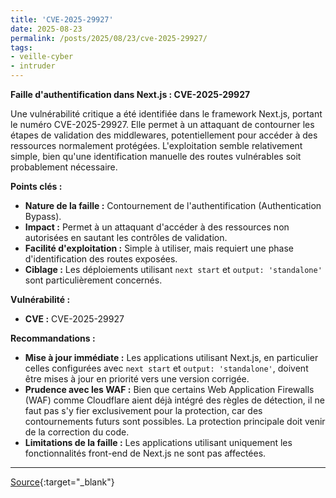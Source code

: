 ```yaml
---
title: 'CVE-2025-29927'
date: 2025-08-23
permalink: /posts/2025/08/23/cve-2025-29927/
tags:
- veille-cyber
- intruder
---
```

**Faille d'authentification dans Next.js : CVE-2025-29927**

Une vulnérabilité critique a été identifiée dans le framework Next.js, portant le numéro CVE-2025-29927. Elle permet à un attaquant de contourner les étapes de validation des middlewares, potentiellement pour accéder à des ressources normalement protégées. L'exploitation semble relativement simple, bien qu'une identification manuelle des routes vulnérables soit probablement nécessaire.

**Points clés :**

*   **Nature de la faille :** Contournement de l'authentification (Authentication Bypass).
*   **Impact :** Permet à un attaquant d'accéder à des ressources non autorisées en sautant les contrôles de validation.
*   **Facilité d'exploitation :** Simple à utiliser, mais requiert une phase d'identification des routes exposées.
*   **Ciblage :** Les déploiements utilisant `next start` et `output: 'standalone'` sont particulièrement concernés.

**Vulnérabilité :**

*   **CVE :** CVE-2025-29927

**Recommandations :**

*   **Mise à jour immédiate :** Les applications utilisant Next.js, en particulier celles configurées avec `next start` et `output: 'standalone'`, doivent être mises à jour en priorité vers une version corrigée.
*   **Prudence avec les WAF :** Bien que certains Web Application Firewalls (WAF) comme Cloudflare aient déjà intégré des règles de détection, il ne faut pas s'y fier exclusivement pour la protection, car des contournements futurs sont possibles. La protection principale doit venir de la correction du code.
*   **Limitations de la faille :** Les applications utilisant uniquement les fonctionnalités front-end de Next.js ne sont pas affectées.

---
[Source](https://cvemon.intruder.io/cves/CVE-2025-29927){:target="_blank"}
